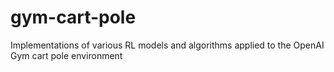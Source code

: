 # gym-cart-pole
Implementations of various RL models and algorithms applied to the OpenAI Gym cart pole environment
